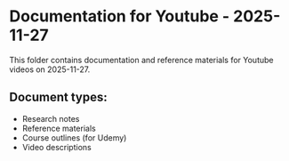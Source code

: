 # Documentation for Youtube - 2025-11-27

This folder contains documentation and reference materials for Youtube videos on 2025-11-27.

## Document types:
- Research notes
- Reference materials
- Course outlines (for Udemy)
- Video descriptions
